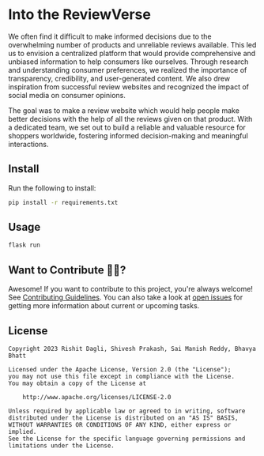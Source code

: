 # Into the ReviewVerse

We often find it difficult to make informed decisions due to the overwhelming number of products and unreliable reviews available. This led us to envision a centralized platform that would provide comprehensive and unbiased information to help consumers like ourselves. Through research and understanding consumer preferences, we realized the importance of transparency, credibility, and user-generated content. We also drew inspiration from successful review websites and recognized the impact of social media on consumer opinions. 

The goal was to make a review website which would help people make better decisions with the help of all the reviews given on that product. With a dedicated team, we set out to build a reliable and valuable resource for shoppers worldwide, fostering informed decision-making and meaningful interactions.


## Install

Run the following to install:

```sh
pip install -r requirements.txt
```

## Usage

```sh
flask run
```

## Want to Contribute 🙋‍♂️?

Awesome! If you want to contribute to this project, you're always welcome! See [Contributing Guidelines](CONTRIBUTING.md). You can also take a look at [open issues](https://github.com/Rishit-dagli/Into-the-ReviewVerse/issues) for getting more information about current or upcoming tasks.


## License

```
Copyright 2023 Rishit Dagli, Shivesh Prakash, Sai Manish Reddy, Bhavya Bhatt

Licensed under the Apache License, Version 2.0 (the "License");
you may not use this file except in compliance with the License.
You may obtain a copy of the License at

    http://www.apache.org/licenses/LICENSE-2.0

Unless required by applicable law or agreed to in writing, software
distributed under the License is distributed on an "AS IS" BASIS,
WITHOUT WARRANTIES OR CONDITIONS OF ANY KIND, either express or implied.
See the License for the specific language governing permissions and
limitations under the License.
```
